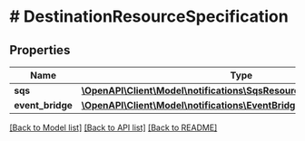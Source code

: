 # # DestinationResourceSpecification

## Properties

Name | Type | Description | Notes
------------ | ------------- | ------------- | -------------
**sqs** | [**\OpenAPI\Client\Model\notifications\SqsResource**](SqsResource.md) |  | [optional]
**event_bridge** | [**\OpenAPI\Client\Model\notifications\EventBridgeResourceSpecification**](EventBridgeResourceSpecification.md) |  | [optional]

[[Back to Model list]](../../README.md#models) [[Back to API list]](../../README.md#endpoints) [[Back to README]](../../README.md)
